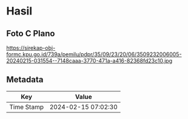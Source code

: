 # Hasil

## Foto C Plano

https://sirekap-obj-formc.kpu.go.id/739a/pemilu/pdpr/35/09/23/20/06/3509232006005-20240215-031554--7148caaa-3770-471a-a416-82368fd23c10.jpg


## Metadata

| Key        | Value               |
| ---------- | ------------------- |
| Time Stamp | 2024-02-15 07:02:30 |



